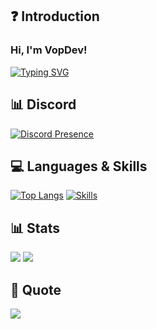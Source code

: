 ## ❓ Introduction

### Hi, I'm VopDev!

[![Typing SVG](https://readme-typing-svg.herokuapp.com?duration=7000&lines=Backend+and+FiveM+Developer)](https://github.com/VopDev)

## 📊 Discord
[![Discord Presence](https://lanyard.cnrad.dev/api/368844587101454336?theme=dark)](https://discord.com/users/368844587101454336)
## 💻 Languages & Skills
[![Top Langs](https://github-readme-stats.vercel.app/api/top-langs/?username=VopDev&layout=compact)](https://github.com/VopDev)
[![Skills](https://skillicons.dev/icons?i=html,css,js,ts,php,nodejs,mongodb,mysql,md,lua,git,jquery,nginx,vscode&theme=dark)](https://github.com/VopDev)

## 📊 Stats

[![](https://img.shields.io/github/followers/vopdev?style=for-the-badge)](https://github.com/VopDev)
[![](https://komarev.com/ghpvc/?username=vopdev&color=blue&style=for-the-badge)](https://github.com/AwayFromKane)


## 📃 Quote

<p align="left">
  <img src="https://quotes-github-readme.vercel.app/api?type=horizontal&theme=light)]"  
</p>
